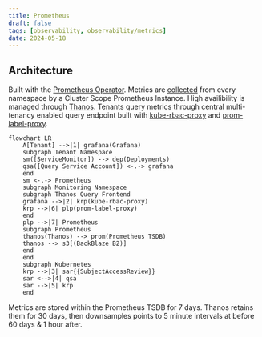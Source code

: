 ```yaml
---
title: Prometheus
draft: false
tags: [observability, observability/metrics]
date: 2024-05-18
---
```


## Architecture

Built with the [Prometheus Operator](https://prometheus-operator.dev/). Metrics are [collected](https://medium.com/@helia.barroso/a-guide-to-service-discovery-with-prometheus-operator-how-to-use-pod-monitor-service-monitor-6a7e4e27b303) from every namespace by a Cluster Scope Prometheus Instance. High availibility is managed through [Thanos](https://thanos.io/). Tenants query metrics through central multi-tenancy enabled query endpoint built with [kube-rbac-proxy](https://github.com/brancz/kube-rbac-proxy) and [prom-label-proxy](https://github.com/prometheus-community/prom-label-proxy).

```mermaid
flowchart LR
    A[Tenant] -->|1| grafana(Grafana)
    subgraph Tenant Namespace
    sm([ServiceMonitor]) --> dep(Deployments)
    qsa([Query Service Account]) <-.-> grafana
    end
    sm <-.-> Prometheus
    subgraph Monitoring Namespace
    subgraph Thanos Query Frontend
    grafana -->|2| krp(kube-rbac-proxy)
    krp -->|6| plp(prom-label-proxy)
    end
    plp -->|7| Prometheus
    subgraph Prometheus
    thanos(Thanos) --> prom(Prometheus TSDB)
    thanos --> s3[(BackBlaze B2)]
    end
    end
    subgraph Kubernetes
    krp -->|3| sar{{SubjectAccessReview}}
    sar <-->|4| qsa
    sar -->|5| krp
    end
```

Metrics are stored within the Prometheus TSDB for 7 days. Thanos retains them for 30 days, then downsamples points to 5 minute intervals at before 60 days & 1 hour after.
